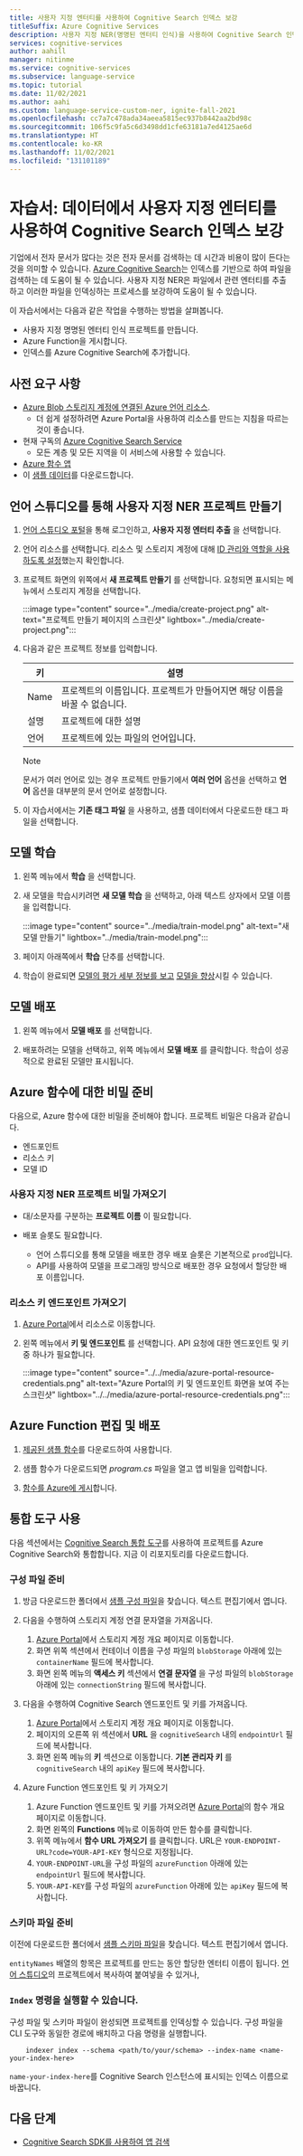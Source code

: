 ```yaml
---
title: 사용자 지정 엔터티를 사용하여 Cognitive Search 인덱스 보강
titleSuffix: Azure Cognitive Services
description: 사용자 지정 NER(명명된 엔터티 인식)을 사용하여 Cognitive Search 인덱스를 향상시킵니다.
services: cognitive-services
author: aahill
manager: nitinme
ms.service: cognitive-services
ms.subservice: language-service
ms.topic: tutorial
ms.date: 11/02/2021
ms.author: aahi
ms.custom: language-service-custom-ner, ignite-fall-2021
ms.openlocfilehash: cc7a7c478ada34aeea5815ec937b8442aa2bd98c
ms.sourcegitcommit: 106f5c9fa5c6d3498dd1cfe63181a7ed4125ae6d
ms.translationtype: HT
ms.contentlocale: ko-KR
ms.lasthandoff: 11/02/2021
ms.locfileid: "131101189"
---
```

# <a name="tutorial-enrich-a-cognitive-search-index-with-custom-entities-from-your-data"></a>자습서: 데이터에서 사용자 지정 엔터티를 사용하여 Cognitive Search 인덱스 보강

기업에서 전자 문서가 많다는 것은 전자 문서를 검색하는 데 시간과 비용이 많이 든다는 것을 의미할 수 있습니다. [Azure Cognitive Search](/azure/search/search-create-service-portal)는 인덱스를 기반으로 하여 파일을 검색하는 데 도움이 될 수 있습니다. 사용자 지정 NER은 파일에서 관련 엔터티를 추출하고 이러한 파일을 인덱싱하는 프로세스를 보강하여 도움이 될 수 있습니다.

이 자습서에서는 다음과 같은 작업을 수행하는 방법을 살펴봅니다.

* 사용자 지정 명명된 엔터티 인식 프로젝트를 만듭니다.
* Azure Function을 게시합니다.
* 인덱스를 Azure Cognitive Search에 추가합니다.

## <a name="prerequisites"></a>사전 요구 사항

* [Azure Blob 스토리지 계정에 연결된 Azure 언어 리소스](../how-to/create-project.md).
    * 더 쉽게 설정하려면 Azure Portal을 사용하여 리소스를 만드는 지침을 따르는 것이 좋습니다. 
* 현재 구독의 [Azure Cognitive Search Service](/azure/search/search-create-service-portal)
    * 모든 계층 및 모든 지역을 이 서비스에 사용할 수 있습니다.
* [Azure 함수 앱](/azure/azure-functions/functions-create-function-app-portal)
* 이 [샘플 데이터](https://go.microsoft.com/fwlink/?linkid=2175226)를 다운로드합니다.

## <a name="create-a-custom-ner-project-through-language-studio"></a>언어 스튜디오를 통해 사용자 지정 NER 프로젝트 만들기

1. [언어 스튜디오 포털](https://aka.ms/LanguageStudio)을 통해 로그인하고, **사용자 지정 엔터티 추출** 을 선택합니다.

2. 언어 리소스를 선택합니다. 리소스 및 스토리지 계정에 대해 [ID 관리와 역할을 사용하도록 설정](../how-to/create-project.md#enable-identity-management-for-your-resource)했는지 확인합니다.

3. 프로젝트 화면의 위쪽에서 **새 프로젝트 만들기** 를 선택합니다. 요청되면 표시되는 메뉴에서 스토리지 계정을 선택합니다.

    :::image type="content" source="../media/create-project.png" alt-text="프로젝트 만들기 페이지의 스크린샷" lightbox="../media/create-project.png":::

4. 다음과 같은 프로젝트 정보를 입력합니다.

    | 키 | 설명 |
    |--|--|
    | Name | 프로젝트의 이름입니다. 프로젝트가 만들어지면 해당 이름을 바꿀 수 없습니다. |
    | 설명 | 프로젝트에 대한 설명 |
    | 언어 | 프로젝트에 있는 파일의 언어입니다.|

    > [!NOTE]
    > 문서가 여러 언어로 있는 경우 프로젝트 만들기에서 **여러 언어** 옵션을 선택하고 **언어** 옵션을 대부분의 문서 언어로 설정합니다.

5. 이 자습서에서는 **기존 태그 파일** 을 사용하고, 샘플 데이터에서 다운로드한 태그 파일을 선택합니다.

## <a name="train-your-model"></a>모델 학습

1. 왼쪽 메뉴에서 **학습** 을 선택합니다.

2. 새 모델을 학습시키려면 **새 모델 학습** 을 선택하고, 아래 텍스트 상자에서 모델 이름을 입력합니다.

    :::image type="content" source="../media/train-model.png" alt-text="새 모델 만들기" lightbox="../media/train-model.png":::

3. 페이지 아래쪽에서 **학습** 단추를 선택합니다.

4. 학습이 완료되면 [모델의 평가 세부 정보를 보고](../how-to/view-model-evaluation.md) [모델을 향상](../how-to/improve-model.md)시킬 수 있습니다.

## <a name="deploy-your-model"></a>모델 배포

1. 왼쪽 메뉴에서 **모델 배포** 를 선택합니다.

2. 배포하려는 모델을 선택하고, 위쪽 메뉴에서 **모델 배포** 를 클릭합니다. 학습이 성공적으로 완료된 모델만 표시됩니다.

## <a name="prepare-your-secrets-for-the-azure-function"></a>Azure 함수에 대한 비밀 준비

다음으로, Azure 함수에 대한 비밀을 준비해야 합니다. 프로젝트 비밀은 다음과 같습니다. 
* 엔드포인트
* 리소스 키
* 모델 ID

### <a name="get-your-custom-ner-project-secrets"></a>사용자 지정 NER 프로젝트 비밀 가져오기

* 대/소문자를 구분하는 **프로젝트 이름** 이 필요합니다.

* 배포 슬롯도 필요합니다. 
   * 언어 스튜디오를 통해 모델을 배포한 경우 배포 슬롯은 기본적으로 `prod`입니다. 
   * API를 사용하여 모델을 프로그래밍 방식으로 배포한 경우 요청에서 할당한 배포 이름입니다.

### <a name="get-your-resource-keys-endpoint"></a>리소스 키 엔드포인트 가져오기

1. [Azure Portal](https://ms.portal.azure.com/#home)에서 리소스로 이동합니다.

2. 왼쪽 메뉴에서 **키 및 엔드포인트** 를 선택합니다. API 요청에 대한 엔드포인트 및 키 중 하나가 필요합니다.

    :::image type="content" source="../../media/azure-portal-resource-credentials.png" alt-text="Azure Portal의 키 및 엔드포인트 화면을 보여 주는 스크린샷" lightbox="../../media/azure-portal-resource-credentials.png":::
   
## <a name="edit-and-deploy-your-azure-function"></a>Azure Function 편집 및 배포

1. [제공된 샘플 함수](https://aka.ms/ct-cognitive-search-integration-tool)를 다운로드하여 사용합니다.

2. 샘플 함수가 다운로드되면 *program.cs* 파일을 열고 앱 비밀을 입력합니다.

3. [함수를 Azure에 게시](/azure/azure-functions/functions-develop-vs?tabs=in-process#publish-to-azure)합니다.

## <a name="use-the-integration-tool"></a>통합 도구 사용

다음 섹션에서는 [Cognitive Search 통합 도구](https://aka.ms/ct-cognitive-search-integration-tool)를 사용하여 프로젝트를 Azure Cognitive Search와 통합합니다. 지금 이 리포지토리를 다운로드합니다. 

### <a name="prepare-configuration-file"></a>구성 파일 준비

1. 방금 다운로드한 폴더에서 [샘플 구성 파일](https://github.com/microsoft/CognitiveServicesLanguageUtilities/blob/dev/CustomTextAnalytics.CognitiveSearch/Docs/Assets/configs.json)을 찾습니다. 텍스트 편집기에서 엽니다. 

2. 다음을 수행하여 스토리지 계정 연결 문자열을 가져옵니다.
    1. [Azure Portal](https://ms.portal.azure.com/#home)에서 스토리지 계정 개요 페이지로 이동합니다.
    2. 화면 위쪽 섹션에서 컨테이너 이름을 구성 파일의 `blobStorage` 아래에 있는 `containerName` 필드에 복사합니다.  
    3. 화면 왼쪽 메뉴의 **액세스 키** 섹션에서 **연결 문자열** 을 구성 파일의 `blobStorage` 아래에 있는 `connectionString` 필드에 복사합니다.

1. 다음을 수행하여 Cognitive Search 엔드포인트 및 키를 가져옵니다.
    1. [Azure Portal](https://ms.portal.azure.com/#home)에서 스토리지 계정 개요 페이지로 이동합니다.
    2. 페이지의 오른쪽 위 섹션에서 **URL** 을 `cognitiveSearch` 내의 `endpointUrl` 필드에 복사합니다.
    3. 화면 왼쪽 메뉴의 **키** 섹션으로 이동합니다. **기본 관리자 키** 를 `cognitiveSearch` 내의 `apiKey` 필드에 복사합니다.

3. Azure Function 엔드포인트 및 키 가져오기
    
    1. Azure Function 엔드포인트 및 키를 가져오려면 [Azure Portal](https://ms.portal.azure.com/#home)의 함수 개요 페이지로 이동합니다.
    2. 화면 왼쪽의 **Functions** 메뉴로 이동하여 만든 함수를 클릭합니다.
    3. 위쪽 메뉴에서 **함수 URL 가져오기** 를 클릭합니다. URL은 `YOUR-ENDPOINT-URL?code=YOUR-API-KEY` 형식으로 지정됩니다. 
    4. `YOUR-ENDPOINT-URL`을 구성 파일의 `azureFunction` 아래에 있는 `endpointUrl` 필드에 복사합니다. 
    5. `YOUR-API-KEY`를 구성 파일의 `azureFunction` 아래에 있는 `apiKey` 필드에 복사합니다. 

### <a name="prepare-schema-file"></a>스키마 파일 준비

이전에 다운로드한 폴더에서 [샘플 스키마 파일](https://github.com/microsoft/CognitiveServicesLanguageUtilities/blob/dev/CustomTextAnalytics.CognitiveSearch/Docs/Assets/app-schema.json)을 찾습니다. 텍스트 편집기에서 엽니다. 

`entityNames` 배열의 항목은 프로젝트를 만드는 동안 할당한 엔터티 이름이 됩니다. [언어 스튜디오](https://aka.ms/custom-extraction)의 프로젝트에서 복사하여 붙여넣을 수 있거나, 

### <a name="run-the-index-command"></a>`Index` 명령을 실행할 수 있습니다.

구성 파일 및 스키마 파일이 완성되면 프로젝트를 인덱싱할 수 있습니다. 구성 파일을 CLI 도구와 동일한 경로에 배치하고 다음 명령을 실행합니다.

```cli
    indexer index --schema <path/to/your/schema> --index-name <name-your-index-here>
```

`name-your-index-here`를 Cognitive Search 인스턴스에 표시되는 인덱스 이름으로 바꿉니다.

## <a name="next-steps"></a>다음 단계

* [Cognitive Search SDK를 사용하여 앱 검색](/azure/search/search-howto-dotnet-sdk#run-queries)
